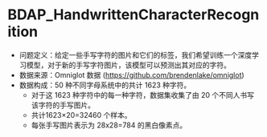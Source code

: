 # BDAP_HandwrittenCharacterRecognition
- 问题定义：给定一些手写字符的图片和它们的标签，我们希望训练一个深度学习模型，对于新的手写字符图片，该模型可以预测出其对应的字符。 
- 数据来源：Omniglot 数据 (https://github.com/brendenlake/omniglot)
- 数据构成：50 种不同字母系统中的共计 1623 种字符。
  - 对于这 1623 种字符中的每一种字符，数据集收集了由 20 个不同人书写该字符的手写图片。
  - 共计1623×20=32460 个样本。
  - 每张手写图片表示为 28x28=784 的黑白像素点。
